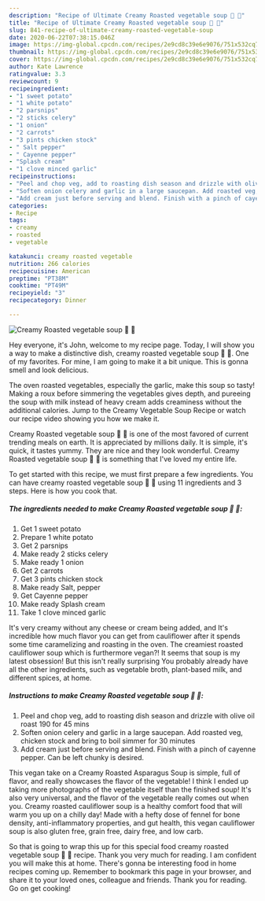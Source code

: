 ```yaml
---
description: "Recipe of Ultimate Creamy Roasted vegetable soup 🥔 🥕"
title: "Recipe of Ultimate Creamy Roasted vegetable soup 🥔 🥕"
slug: 841-recipe-of-ultimate-creamy-roasted-vegetable-soup
date: 2020-06-22T07:38:15.046Z
image: https://img-global.cpcdn.com/recipes/2e9cd8c39e6e9076/751x532cq70/creamy-roasted-vegetable-soup-🥔-🥕-recipe-main-photo.jpg
thumbnail: https://img-global.cpcdn.com/recipes/2e9cd8c39e6e9076/751x532cq70/creamy-roasted-vegetable-soup-🥔-🥕-recipe-main-photo.jpg
cover: https://img-global.cpcdn.com/recipes/2e9cd8c39e6e9076/751x532cq70/creamy-roasted-vegetable-soup-🥔-🥕-recipe-main-photo.jpg
author: Kate Lawrence
ratingvalue: 3.3
reviewcount: 9
recipeingredient:
- "1 sweet potato"
- "1 white potato"
- "2 parsnips"
- "2 sticks celery"
- "1 onion"
- "2 carrots"
- "3 pints chicken stock"
- " Salt pepper"
- " Cayenne pepper"
- "Splash cream"
- "1 clove minced garlic"
recipeinstructions:
- "Peel and chop veg, add to roasting dish season and drizzle with olive oil roast 190 for 45 mins"
- "Soften onion celery and garlic in a large saucepan. Add roasted veg, chicken stock and bring to boil simmer for 30 minutes"
- "Add cream just before serving and blend. Finish with a pinch of cayenne pepper. Can be left chunky is desired."
categories:
- Recipe
tags:
- creamy
- roasted
- vegetable

katakunci: creamy roasted vegetable 
nutrition: 266 calories
recipecuisine: American
preptime: "PT38M"
cooktime: "PT49M"
recipeyield: "3"
recipecategory: Dinner

---
```



![Creamy Roasted vegetable soup 🥔 🥕](https://img-global.cpcdn.com/recipes/2e9cd8c39e6e9076/751x532cq70/creamy-roasted-vegetable-soup-🥔-🥕-recipe-main-photo.jpg)

Hey everyone, it's John, welcome to my recipe page. Today, I will show you a way to make a distinctive dish, creamy roasted vegetable soup 🥔 🥕. One of my favorites. For mine, I am going to make it a bit unique. This is gonna smell and look delicious.

The oven roasted vegetables, especially the garlic, make this soup so tasty! Making a roux before simmering the vegetables gives depth, and pureeing the soup with milk instead of heavy cream adds creaminess without the additional calories. Jump to the Creamy Vegetable Soup Recipe or watch our recipe video showing you how we make it.

Creamy Roasted vegetable soup 🥔 🥕 is one of the most favored of current trending meals on earth. It is appreciated by millions daily. It is simple, it's quick, it tastes yummy. They are nice and they look wonderful. Creamy Roasted vegetable soup 🥔 🥕 is something that I've loved my entire life.


To get started with this recipe, we must first prepare a few ingredients. You can have creamy roasted vegetable soup 🥔 🥕 using 11 ingredients and 3 steps. Here is how you cook that.

<!--inarticleads1-->

##### The ingredients needed to make Creamy Roasted vegetable soup 🥔 🥕:

1. Get 1 sweet potato
1. Prepare 1 white potato
1. Get 2 parsnips
1. Make ready 2 sticks celery
1. Make ready 1 onion
1. Get 2 carrots
1. Get 3 pints chicken stock
1. Make ready  Salt, pepper
1. Get  Cayenne pepper
1. Make ready Splash cream
1. Take 1 clove minced garlic


It&#39;s very creamy without any cheese or cream being added, and It&#39;s incredible how much flavor you can get from cauliflower after it spends some time caramelizing and roasting in the oven. The creamiest roasted cauliflower soup which is furthermore vegan?! It seems that soup is my latest obsession! But this isn&#39;t really surprising You probably already have all the other ingredients, such as vegetable broth, plant-based milk, and different spices, at home. 

<!--inarticleads2-->

##### Instructions to make Creamy Roasted vegetable soup 🥔 🥕:

1. Peel and chop veg, add to roasting dish season and drizzle with olive oil roast 190 for 45 mins
1. Soften onion celery and garlic in a large saucepan. Add roasted veg, chicken stock and bring to boil simmer for 30 minutes
1. Add cream just before serving and blend. Finish with a pinch of cayenne pepper. Can be left chunky is desired.


This vegan take on a Creamy Roasted Asparagus Soup is simple, full of flavor, and really showcases the flavor of the vegetable! I think I ended up taking more photographs of the vegetable itself than the finished soup! It&#39;s also very universal, and the flavor of the vegetable really comes out when you. Creamy roasted cauliflower soup is a healthy comfort food that will warm you up on a chilly day! Made with a hefty dose of fennel for bone density, anti-inflammatory properties, and gut health, this vegan cauliflower soup is also gluten free, grain free, dairy free, and low carb. 

So that is going to wrap this up for this special food creamy roasted vegetable soup 🥔 🥕 recipe. Thank you very much for reading. I am confident you will make this at home. There's gonna be interesting food in home recipes coming up. Remember to bookmark this page in your browser, and share it to your loved ones, colleague and friends. Thank you for reading. Go on get cooking!
